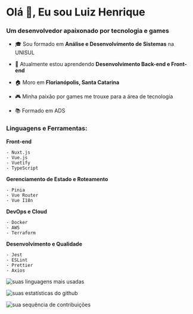 <h1 align="left">Olá 👋, Eu sou Luiz Henrique</h1>
<h3 align="left">Um desenvolvedor apaixonado por tecnologia e games</h3>

- 🎓 Sou formado em **Análise e Desenvolvimento de Sistemas** na UNISUL

- 🌱 Atualmente estou aprendendo **Desenvolvimento Back-end e Front-end**

- 🏠 Moro em **Florianópolis, Santa Catarina**

- 🎮 Minha paixão por games me trouxe para a área de tecnologia

- 📚 Formado em ADS

<h3 align="left">Linguagens e Ferramentas:</h3>

**Front-end**
```
- Nuxt.js
- Vue.js
- Vuetify
- TypeScript
```

**Gerenciamento de Estado e Roteamento**
```
- Pinia
- Vue Router
- Vue I18n
```

**DevOps e Cloud**
```
- Docker
- AWS
- Terraform
```

**Desenvolvimento e Qualidade**
```
- Jest
- ESLint
- Prettier
- Axios
```

<p align="left">
<img src="https://github-readme-stats.vercel.app/api/top-langs?username=SEU-USERNAME&show_icons=true&locale=en&layout=compact&theme=dark" alt="suas linguagens mais usadas"/>
</p>

<p align="left">
<img src="https://github-readme-stats.vercel.app/api?username=SEU-USERNAME&show_icons=true&locale=en&theme=dark" alt="suas estatísticas do github"/>
</p>

<p align="left">
<img src="https://github-readme-streak-stats.herokuapp.com/?user=SEU-USERNAME&theme=dark" alt="sua sequência de contribuições"/>
</p>
